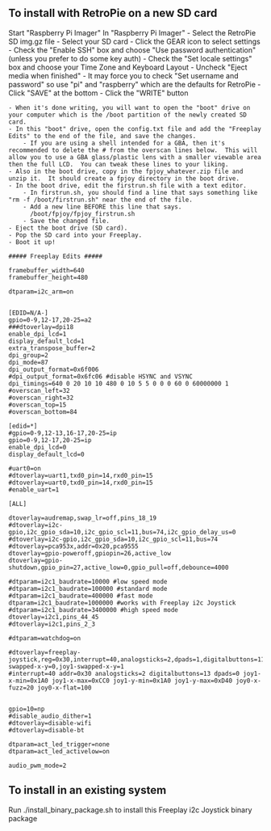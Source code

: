 ## To install with RetroPie on a new SD card
Start "Raspberry Pi Imager"
In "Raspberry Pi Imager"
	- Select the RetroPie SD img.gz file
	- Select your SD card
	- Click the GEAR icon to select settings
		- Check the "Enable SSH" box and choose "Use password authentication" (unless you prefer to do some key auth)
		- Check the "Set locale settings" box and choose your Time Zone and Keyboard Layout
		- Uncheck "Eject media when finished"
		- It may force you to check "Set username and password" so use "pi" and "raspberry" which are the defaults for RetroPie
		- Click "SAVE" at the bottom
	- Click the "WRITE" button

	- When it's done writing, you will want to open the "boot" drive on your computer which is the /boot partition of the newly created SD card.
	- In this "boot" drive, open the config.txt file and add the "Freeplay Edits" to the end of the file, and save the changes.
		- If you are using a shell intended for a GBA, then it's recommended to delete the # from the overscan lines below.  This will allow you to use a GBA glass/plastic lens with a smaller viewable area then the full LCD.  You can tweak these lines to your liking.
	- Also in the boot drive, copy in the fpjoy_whatever.zip file and unzip it.  It should create a fpjoy directory in the boot drive.
	- In the boot drive, edit the firstrun.sh file with a text editor.
		- In firstrun.sh, you should find a line that says something like "rm -f /boot/firstrun.sh" near the end of the file.  
		- Add a new line BEFORE this line that says.
		  /boot/fpjoy/fpjoy_firstrun.sh
		- Save the changed file.
	- Eject the boot drive (SD card).
	- Pop the SD card into your Freeplay.
	- Boot it up!


```
##### Freeplay Edits #####

framebuffer_width=640
framebuffer_height=480

dtparam=i2c_arm=on


[EDID=N/A-]
gpio=0-9,12-17,20-25=a2
###dtoverlay=dpi18
enable_dpi_lcd=1
display_default_lcd=1
extra_transpose_buffer=2
dpi_group=2
dpi_mode=87
dpi_output_format=0x6f006
#dpi_output_format=0x6fc06 #disable HSYNC and VSYNC
dpi_timings=640 0 20 10 10 480 0 10 5 5 0 0 0 60 0 60000000 1
#overscan_left=32
#overscan_right=32
#overscan_top=15
#overscan_bottom=84

[edid=*]
#gpio=0-9,12-13,16-17,20-25=ip
gpio=0-9,12-17,20-25=ip
enable_dpi_lcd=0
display_default_lcd=0

#uart0=on
#dtoverlay=uart1,txd0_pin=14,rxd0_pin=15
#dtoverlay=uart0,txd0_pin=14,rxd0_pin=15
#enable_uart=1

[ALL]

dtoverlay=audremap,swap_lr=off,pins_18_19
#dtoverlay=i2c-gpio,i2c_gpio_sda=10,i2c_gpio_scl=11,bus=74,i2c_gpio_delay_us=0
#dtoverlay=i2c-gpio,i2c_gpio_sda=10,i2c_gpio_scl=11,bus=74
#dtoverlay=pca953x,addr=0x20,pca9555
dtoverlay=gpio-poweroff,gpiopin=26,active_low
dtoverlay=gpio-shutdown,gpio_pin=27,active_low=0,gpio_pull=off,debounce=4000

#dtparam=i2c1_baudrate=10000 #low speed mode
#dtparam=i2c1_baudrate=100000 #standard mode
#dtparam=i2c1_baudrate=400000 #fast mode 
dtparam=i2c1_baudrate=1000000 #works with Freeplay i2c Joystick
#dtparam=i2c1_baudrate=3400000 #high speed mode
dtoverlay=i2c1,pins_44_45
#dtoverlay=i2c1,pins_2_3

#dtparam=watchdog=on

#dtoverlay=freeplay-joystick,reg=0x30,interrupt=40,analogsticks=2,dpads=1,digitalbuttons=11,joy0-swapped-x-y=0,joy1-swapped-x-y=1
#interrupt=40 addr=0x30 analogsticks=2 digitalbuttons=13 dpads=0 joy1-x-min=0x1A0 joy1-x-max=0xCC0 joy1-y-min=0x1A0 joy1-y-max=0xD40 joy0-x-fuzz=20 joy0-x-flat=100


gpio=10=np
#disable_audio_dither=1
#dtoverlay=disable-wifi
#dtoverlay=disable-bt

dtparam=act_led_trigger=none
dtparam=act_led_activelow=on

audio_pwm_mode=2
```
	


## To install in an existing system
Run ./install_binary_package.sh to install this Freeplay i2c Joystick binary package

